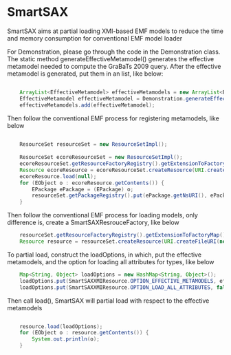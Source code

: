 # SmartSAX

SmartSAX aims at partial loading XMI-based EMF models to reduce the time and memory consumption for conventional EMF model loader


For Demonstration, please go through the code in the Demonstration class.
The static method generateEffectiveMetamodel() generates the effective metamodel needed to compute the GraBaTs 2009 query. 
After the effective metamodel is generated, put them in an list, like below:

```java

	ArrayList<EffectiveMetamodel> effectiveMetamodels = new ArrayList<EffectiveMetamodel>();
	EffectiveMetamodel effectiveMetamodel = Demonstration.generateEffectiveMetamodel();
	effectiveMetamodels.add(effectiveMetamodel);
```

Then follow the conventional EMF process for registering metamodels, like below
```java
	
	ResourceSet resourceSet = new ResourceSetImpl();
	
	ResourceSet ecoreResourceSet = new ResourceSetImpl();
	ecoreResourceSet.getResourceFactoryRegistry().getExtensionToFactoryMap().put("*", new XMIResourceFactoryImpl());
	Resource ecoreResource = ecoreResourceSet.createResource(URI.createFileURI(new File("model/JDTAST.ecore").getAbsolutePath()));
	ecoreResource.load(null);
	for (EObject o : ecoreResource.getContents()) {
		EPackage ePackage = (EPackage) o;
		resourceSet.getPackageRegistry().put(ePackage.getNsURI(), ePackage);
	}
```

Then follow the conventional EMF process for loading models, only difference is, create a SmartSAXResrouceFactory, like below
```java
	resourceSet.getResourceFactoryRegistry().getExtensionToFactoryMap().put("xmi", new SmartSAXModelResourceFactory());
	Resource resource = resourceSet.createResource(URI.createFileURI(new File("model/set0.xmi").getAbsolutePath()));
```

To partial load, construct the loadOptions, in which, put the effective metamodels, and the option for loading all attributes for types, like below
```java
	Map<String, Object> loadOptions = new HashMap<String, Object>();
	loadOptions.put(SmartSAXXMIResource.OPTION_EFFECTIVE_METAMODELS, effectiveMetamodels);
	loadOptions.put(SmartSAXXMIResource.OPTION_LOAD_ALL_ATTRIBUTES, false);
```

Then call load(), SmartSAX will partial load with respect to the effective metamodels
```java

	resource.load(loadOptions);
	for (EObject o : resource.getContents()) {
		System.out.println(o);
	}
```
